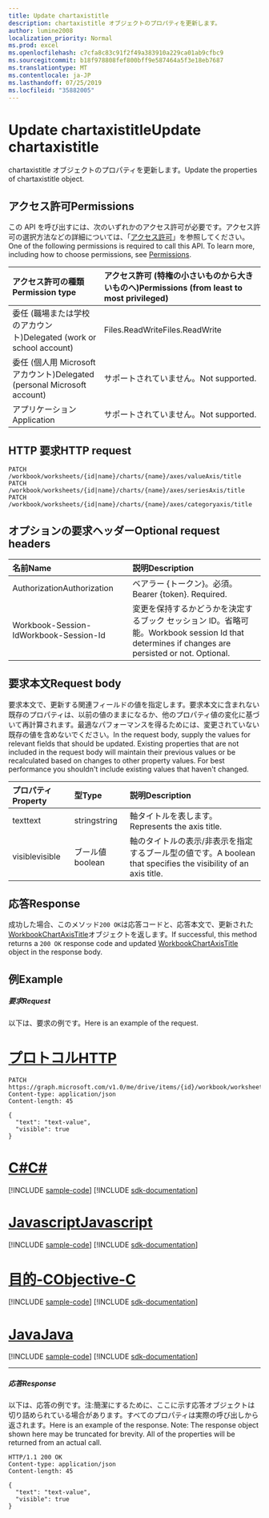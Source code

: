 ```yaml
---
title: Update chartaxistitle
description: chartaxistitle オブジェクトのプロパティを更新します。
author: lumine2008
localization_priority: Normal
ms.prod: excel
ms.openlocfilehash: c7cfa8c83c91f2f49a383910a229ca01ab9cfbc9
ms.sourcegitcommit: b18f978808fef800bff9e587464a5f3e18eb7687
ms.translationtype: MT
ms.contentlocale: ja-JP
ms.lasthandoff: 07/25/2019
ms.locfileid: "35882005"
---
```

# <a name="update-chartaxistitle"></a><span data-ttu-id="5a7a5-103">Update chartaxistitle</span><span class="sxs-lookup"><span data-stu-id="5a7a5-103">Update chartaxistitle</span></span>

<span data-ttu-id="5a7a5-104">chartaxistitle オブジェクトのプロパティを更新します。</span><span class="sxs-lookup"><span data-stu-id="5a7a5-104">Update the properties of chartaxistitle object.</span></span>
## <a name="permissions"></a><span data-ttu-id="5a7a5-105">アクセス許可</span><span class="sxs-lookup"><span data-stu-id="5a7a5-105">Permissions</span></span>
<span data-ttu-id="5a7a5-p101">この API を呼び出すには、次のいずれかのアクセス許可が必要です。アクセス許可の選択方法などの詳細については、「[アクセス許可](/graph/permissions-reference)」を参照してください。</span><span class="sxs-lookup"><span data-stu-id="5a7a5-p101">One of the following permissions is required to call this API. To learn more, including how to choose permissions, see [Permissions](/graph/permissions-reference).</span></span>

|<span data-ttu-id="5a7a5-108">アクセス許可の種類</span><span class="sxs-lookup"><span data-stu-id="5a7a5-108">Permission type</span></span>      | <span data-ttu-id="5a7a5-109">アクセス許可 (特権の小さいものから大きいものへ)</span><span class="sxs-lookup"><span data-stu-id="5a7a5-109">Permissions (from least to most privileged)</span></span>              |
|:--------------------|:---------------------------------------------------------|
|<span data-ttu-id="5a7a5-110">委任 (職場または学校のアカウント)</span><span class="sxs-lookup"><span data-stu-id="5a7a5-110">Delegated (work or school account)</span></span> | <span data-ttu-id="5a7a5-111">Files.ReadWrite</span><span class="sxs-lookup"><span data-stu-id="5a7a5-111">Files.ReadWrite</span></span>    |
|<span data-ttu-id="5a7a5-112">委任 (個人用 Microsoft アカウント)</span><span class="sxs-lookup"><span data-stu-id="5a7a5-112">Delegated (personal Microsoft account)</span></span> | <span data-ttu-id="5a7a5-113">サポートされていません。</span><span class="sxs-lookup"><span data-stu-id="5a7a5-113">Not supported.</span></span>    |
|<span data-ttu-id="5a7a5-114">アプリケーション</span><span class="sxs-lookup"><span data-stu-id="5a7a5-114">Application</span></span> | <span data-ttu-id="5a7a5-115">サポートされていません。</span><span class="sxs-lookup"><span data-stu-id="5a7a5-115">Not supported.</span></span> |

## <a name="http-request"></a><span data-ttu-id="5a7a5-116">HTTP 要求</span><span class="sxs-lookup"><span data-stu-id="5a7a5-116">HTTP request</span></span>
<!-- { "blockType": "ignored" } -->
```http
PATCH /workbook/worksheets/{id|name}/charts/{name}/axes/valueAxis/title
PATCH /workbook/worksheets/{id|name}/charts/{name}/axes/seriesAxis/title
PATCH /workbook/worksheets/{id|name}/charts/{name}/axes/categoryaxis/title
```
## <a name="optional-request-headers"></a><span data-ttu-id="5a7a5-117">オプションの要求ヘッダー</span><span class="sxs-lookup"><span data-stu-id="5a7a5-117">Optional request headers</span></span>
| <span data-ttu-id="5a7a5-118">名前</span><span class="sxs-lookup"><span data-stu-id="5a7a5-118">Name</span></span>       | <span data-ttu-id="5a7a5-119">説明</span><span class="sxs-lookup"><span data-stu-id="5a7a5-119">Description</span></span>|
|:-----------|:-----------|
| <span data-ttu-id="5a7a5-120">Authorization</span><span class="sxs-lookup"><span data-stu-id="5a7a5-120">Authorization</span></span>  | <span data-ttu-id="5a7a5-p102">ベアラー {トークン}。必須。</span><span class="sxs-lookup"><span data-stu-id="5a7a5-p102">Bearer {token}. Required.</span></span> |
| <span data-ttu-id="5a7a5-123">Workbook-Session-Id</span><span class="sxs-lookup"><span data-stu-id="5a7a5-123">Workbook-Session-Id</span></span>  | <span data-ttu-id="5a7a5-p103">変更を保持するかどうかを決定するブック セッション ID。省略可能。</span><span class="sxs-lookup"><span data-stu-id="5a7a5-p103">Workbook session Id that determines if changes are persisted or not. Optional.</span></span>|

## <a name="request-body"></a><span data-ttu-id="5a7a5-126">要求本文</span><span class="sxs-lookup"><span data-stu-id="5a7a5-126">Request body</span></span>
<span data-ttu-id="5a7a5-p104">要求本文で、更新する関連フィールドの値を指定します。要求本文に含まれない既存のプロパティは、以前の値のままになるか、他のプロパティ値の変化に基づいて再計算されます。最適なパフォーマンスを得るためには、変更されていない既存の値を含めないでください。</span><span class="sxs-lookup"><span data-stu-id="5a7a5-p104">In the request body, supply the values for relevant fields that should be updated. Existing properties that are not included in the request body will maintain their previous values or be recalculated based on changes to other property values. For best performance you shouldn't include existing values that haven't changed.</span></span>

| <span data-ttu-id="5a7a5-130">プロパティ</span><span class="sxs-lookup"><span data-stu-id="5a7a5-130">Property</span></span>     | <span data-ttu-id="5a7a5-131">型</span><span class="sxs-lookup"><span data-stu-id="5a7a5-131">Type</span></span>   |<span data-ttu-id="5a7a5-132">説明</span><span class="sxs-lookup"><span data-stu-id="5a7a5-132">Description</span></span>|
|:---------------|:--------|:----------|
|<span data-ttu-id="5a7a5-133">text</span><span class="sxs-lookup"><span data-stu-id="5a7a5-133">text</span></span>|<span data-ttu-id="5a7a5-134">string</span><span class="sxs-lookup"><span data-stu-id="5a7a5-134">string</span></span>|<span data-ttu-id="5a7a5-135">軸タイトルを表します。</span><span class="sxs-lookup"><span data-stu-id="5a7a5-135">Represents the axis title.</span></span>|
|<span data-ttu-id="5a7a5-136">visible</span><span class="sxs-lookup"><span data-stu-id="5a7a5-136">visible</span></span>|<span data-ttu-id="5a7a5-137">ブール値</span><span class="sxs-lookup"><span data-stu-id="5a7a5-137">boolean</span></span>|<span data-ttu-id="5a7a5-138">軸のタイトルの表示/非表示を指定するブール型の値です。</span><span class="sxs-lookup"><span data-stu-id="5a7a5-138">A boolean that specifies the visibility of an axis title.</span></span>|

## <a name="response"></a><span data-ttu-id="5a7a5-139">応答</span><span class="sxs-lookup"><span data-stu-id="5a7a5-139">Response</span></span>

<span data-ttu-id="5a7a5-140">成功した場合、このメソッド`200 OK`は応答コードと、応答本文で、更新された[WorkbookChartAxisTitle](../resources/chartaxistitle.md)オブジェクトを返します。</span><span class="sxs-lookup"><span data-stu-id="5a7a5-140">If successful, this method returns a `200 OK` response code and updated [WorkbookChartAxisTitle](../resources/chartaxistitle.md) object in the response body.</span></span>
## <a name="example"></a><span data-ttu-id="5a7a5-141">例</span><span class="sxs-lookup"><span data-stu-id="5a7a5-141">Example</span></span>
##### <a name="request"></a><span data-ttu-id="5a7a5-142">要求</span><span class="sxs-lookup"><span data-stu-id="5a7a5-142">Request</span></span>
<span data-ttu-id="5a7a5-143">以下は、要求の例です。</span><span class="sxs-lookup"><span data-stu-id="5a7a5-143">Here is an example of the request.</span></span>

# <a name="httptabhttp"></a>[<span data-ttu-id="5a7a5-144">プロトコル</span><span class="sxs-lookup"><span data-stu-id="5a7a5-144">HTTP</span></span>](#tab/http)
<!-- {
  "blockType": "request",
  "name": "update_chartaxistitle"
}-->
```http
PATCH https://graph.microsoft.com/v1.0/me/drive/items/{id}/workbook/worksheets/{id|name}/charts/{name}/axes/valueAxis/title
Content-type: application/json
Content-length: 45

{
  "text": "text-value",
  "visible": true
}
```
# <a name="ctabcsharp"></a>[<span data-ttu-id="5a7a5-145">C#</span><span class="sxs-lookup"><span data-stu-id="5a7a5-145">C#</span></span>](#tab/csharp)
[!INCLUDE [sample-code](../includes/snippets/csharp/update-chartaxistitle-csharp-snippets.md)]
[!INCLUDE [sdk-documentation](../includes/snippets/snippets-sdk-documentation-link.md)]

# <a name="javascripttabjavascript"></a>[<span data-ttu-id="5a7a5-146">Javascript</span><span class="sxs-lookup"><span data-stu-id="5a7a5-146">Javascript</span></span>](#tab/javascript)
[!INCLUDE [sample-code](../includes/snippets/javascript/update-chartaxistitle-javascript-snippets.md)]
[!INCLUDE [sdk-documentation](../includes/snippets/snippets-sdk-documentation-link.md)]

# <a name="objective-ctabobjc"></a>[<span data-ttu-id="5a7a5-147">目的-C</span><span class="sxs-lookup"><span data-stu-id="5a7a5-147">Objective-C</span></span>](#tab/objc)
[!INCLUDE [sample-code](../includes/snippets/objc/update-chartaxistitle-objc-snippets.md)]
[!INCLUDE [sdk-documentation](../includes/snippets/snippets-sdk-documentation-link.md)]

# <a name="javatabjava"></a>[<span data-ttu-id="5a7a5-148">Java</span><span class="sxs-lookup"><span data-stu-id="5a7a5-148">Java</span></span>](#tab/java)
[!INCLUDE [sample-code](../includes/snippets/java/update-chartaxistitle-java-snippets.md)]
[!INCLUDE [sdk-documentation](../includes/snippets/snippets-sdk-documentation-link.md)]

---

##### <a name="response"></a><span data-ttu-id="5a7a5-149">応答</span><span class="sxs-lookup"><span data-stu-id="5a7a5-149">Response</span></span>
<span data-ttu-id="5a7a5-p105">以下は、応答の例です。注:簡潔にするために、ここに示す応答オブジェクトは切り詰められている場合があります。すべてのプロパティは実際の呼び出しから返されます。</span><span class="sxs-lookup"><span data-stu-id="5a7a5-p105">Here is an example of the response. Note: The response object shown here may be truncated for brevity. All of the properties will be returned from an actual call.</span></span>
<!-- {
  "blockType": "response",
  "truncated": true,
  "@odata.type": "microsoft.graph.workbookChartAxisTitle"
} -->
```http
HTTP/1.1 200 OK
Content-type: application/json
Content-length: 45

{
  "text": "text-value",
  "visible": true
}
```

<!-- uuid: 8fcb5dbc-d5aa-4681-8e31-b001d5168d79
2015-10-25 14:57:30 UTC -->
<!-- {
  "type": "#page.annotation",
  "description": "Update chartaxistitle",
  "keywords": "",
  "section": "documentation",
  "tocPath": "",
  "suppressions": [
  ]
}-->

